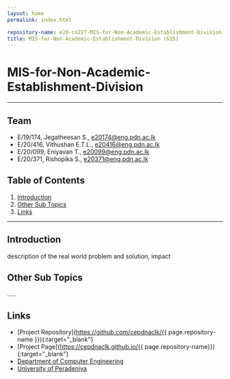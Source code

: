 ```yaml
---
layout: home
permalink: index.html

repository-name: e20-co227-MIS-for-Non-Academic-Establishment-Division
title: MIS-for-Non-Academic-Establishment-Division (G15)
---
```


[comment]: # "This is the standard layout for the project, but you can clean this and use your own template"

# MIS-for-Non-Academic-Establishment-Division

---

<!-- 
This is a sample image, to show how to add images to your page. To learn more options, please refer [this](https://projects.ce.pdn.ac.lk/docs/faq/how-to-add-an-image/)

![Sample Image](./images/sample.png)
 -->

## Team
-  E/19/174, Jegatheesan S., [e20174@eng.pdn.ac.lk](mailto:name@email.com)
-  E/20/416, Vithushan E.T.L., [e20416@eng.pdn.ac.lk](mailto:name@email.com)
-  E/20/099, Eniyavan T., [e20099@eng.pdn.ac.lk](mailto:name@email.com)
-  E/20/371, Rishopika S., [e20371@eng.pdn.ac.lk](mailto:name@email.com)

## Table of Contents
1. [Introduction](#introduction)
2. [Other Sub Topics](#other-sub-topics)
3. [Links](#links)

---

## Introduction

 description of the real world problem and solution, impact

## Other Sub Topics

.....

## Links

- [Project Repository](https://github.com/cepdnaclk/{{ page.repository-name }}){:target="_blank"}
- [Project Page](https://cepdnaclk.github.io/{{ page.repository-name}}){:target="_blank"}
- [Department of Computer Engineering](http://www.ce.pdn.ac.lk/)
- [University of Peradeniya](https://eng.pdn.ac.lk/)


[//]: # (Please refer this to learn more about Markdown syntax)
[//]: # (https://github.com/adam-p/markdown-here/wiki/Markdown-Cheatsheet)
